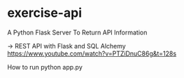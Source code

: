 # exercise-api
 A Python Flask Server To Return API Information 

-> REST API with Flask and SQL Alchemy  
https://www.youtube.com/watch?v=PTZiDnuC86g&t=128s

How to run 
python app.py